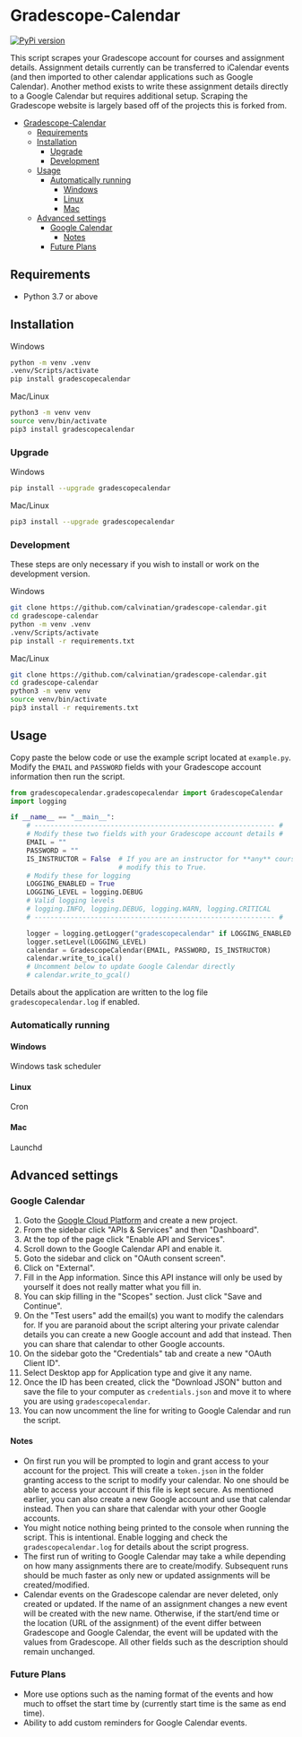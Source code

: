 # Gradescope-Calendar

[![PyPi version](https://badgen.net/pypi/v/gradescopecalendar/)](https://pypi.org/project/gradescopecalendar/)

This script scrapes your Gradescope account for courses and assignment details. Assignment details currently can be transferred to iCalendar events (and then imported to other calendar applications such as Google Calendar). Another method exists to write these assignment details directly to a Google Calendar but requires additional setup. Scraping the Gradescope website is largely based off of the projects this is forked from.

- [Gradescope-Calendar](#gradescope-calendar)
  - [Requirements](#requirements)
  - [Installation](#installation)
    - [Upgrade](#upgrade)
    - [Development](#development)
  - [Usage](#usage)
    - [Automatically running](#automatically-running)
      - [Windows](#windows)
      - [Linux](#linux)
      - [Mac](#mac)
  - [Advanced settings](#advanced-settings)
    - [Google Calendar](#google-calendar)
      - [Notes](#notes)
    - [Future Plans](#future-plans)

## Requirements

* Python 3.7 or above

## Installation

Windows

```bash
python -m venv .venv
.venv/Scripts/activate
pip install gradescopecalendar
```

Mac/Linux

```bash
python3 -m venv venv
source venv/bin/activate
pip3 install gradescopecalendar
```

### Upgrade

Windows

```bash
pip install --upgrade gradescopecalendar
```

Mac/Linux

```bash
pip3 install --upgrade gradescopecalendar
```


### Development

These steps are only necessary if you wish to install or work on the development version.

Windows

```bash
git clone https://github.com/calvinatian/gradescope-calendar.git
cd gradescope-calendar
python -m venv .venv
.venv/Scripts/activate
pip install -r requirements.txt
```

Mac/Linux

```bash
git clone https://github.com/calvinatian/gradescope-calendar.git
cd gradescope-calendar
python3 -m venv venv
source venv/bin/activate
pip3 install -r requirements.txt
```

## Usage

Copy paste the below code or use the example script located at `example.py`. Modify the `EMAIL` and `PASSWORD` fields with your Gradescope account information then run the script.

```py
from gradescopecalendar.gradescopecalendar import GradescopeCalendar
import logging

if __name__ == "__main__":
    # ------------------------------------------------------------ #
    # Modify these two fields with your Gradescope account details #
    EMAIL = ""
    PASSWORD = ""
    IS_INSTRUCTOR = False  # If you are an instructor for **any** course,
                           # modify this to True.
    # Modify these for logging
    LOGGING_ENABLED = True
    LOGGING_LEVEL = logging.DEBUG
    # Valid logging levels
    # logging.INFO, logging.DEBUG, logging.WARN, logging.CRITICAL
    # ------------------------------------------------------------ #

    logger = logging.getLogger("gradescopecalendar" if LOGGING_ENABLED else None)
    logger.setLevel(LOGGING_LEVEL)
    calendar = GradescopeCalendar(EMAIL, PASSWORD, IS_INSTRUCTOR)
    calendar.write_to_ical()
    # Uncomment below to update Google Calendar directly
    # calendar.write_to_gcal()
```

Details about the application are written to the log file `gradescopecalendar.log` if enabled.

### Automatically running

#### Windows

Windows task scheduler

#### Linux

Cron

#### Mac

Launchd

## Advanced settings

### Google Calendar

1. Goto the [Google Cloud Platform](https://console.cloud.google.com) and create a new project.
2. From the sidebar click "APIs & Services" and then "Dashboard".
3. At the top of the page click "Enable API and Services".
4. Scroll down to the Google Calendar API and enable it.
5. Goto the sidebar and click on "OAuth consent screen".
6. Click on "External".
7. Fill in the App information. Since this API instance will only be used by yourself it does not really matter what you fill in.
8. You can skip filling in the "Scopes" section. Just click "Save and Continue".
9. On the "Test users" add the email(s) you want to modify the calendars for. If you are paranoid about the script altering your private calendar details you can create a new Google account and add that instead. Then you can share that calendar to other Google accounts.
10. On the sidebar goto the "Credentials" tab and create a new "OAuth Client ID".
11. Select Desktop app for Application type and give it any name.
12. Once the ID has been created, click the "Download JSON" button and save the file to your computer as `credentials.json` and move it to where you are using `gradescopecalendar`.
13. You can now uncomment the line for writing to Google Calendar and run the script.

#### Notes

* On first run you will be prompted to login and grant access to your account for the project. This will create a `token.json` in the folder granting access to the script to modify your calendar. No one should be able to access your account if this file is kept secure. As mentioned earlier, you can also create a new Google account and use that calendar instead. Then you can share that calendar with your other Google accounts.
* You might notice nothing being printed to the console when running the script. This is intentional. Enable logging and check the `gradescopecalendar.log` for details about the script progress.
* The first run of writing to Google Calendar may take a while depending on how many assignments there are to create/modify. Subsequent runs should be much faster as only new or updated assignments will be created/modified.
* Calendar events on the Gradescope calendar are never deleted, only created or updated. If the name of an assignment changes a new event will be created with the new name. Otherwise, if the start/end time or the location (URL of the assignment) of the event differ between Gradescope and Google Calendar, the event will be updated with the values from Gradescope. All other fields such as the description should remain unchanged.

### Future Plans

* More use options such as the naming format of the events and how much to offset the start time by (currently start time is the same as end time).
* Ability to add custom reminders for Google Calendar events.
